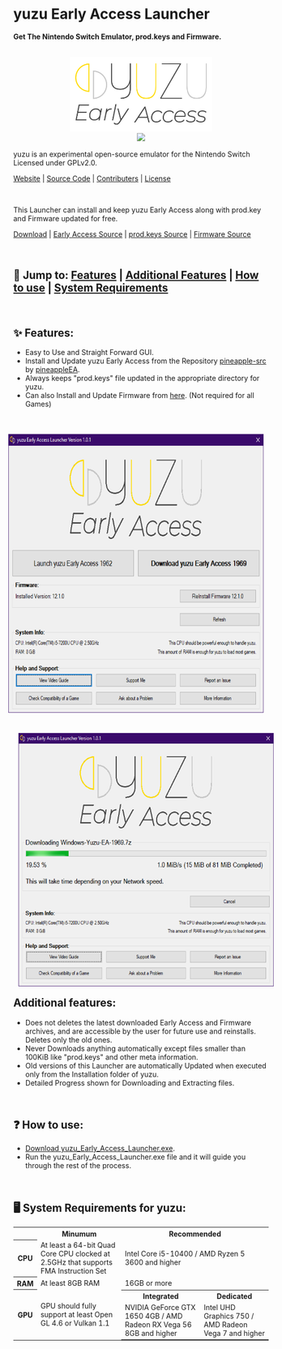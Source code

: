 <h1 id="yuzu-early-access-launcher">yuzu Early Access Launcher</h1>
<p><b>Get The Nintendo Switch Emulator, prod.keys and Firmware.</b></p>

<div class="row">
 <br clear="left"/>
 <div style="text-align:center">
     <div>
        <img src="https://raw.githubusercontent.com/HiDe-Techno-Tips/yuzu-Early-Access-Launcher/main/logo.png" width="280px"/>
    </div>
    <div>
        <a href="https://github.com/HiDe-Techno-Tips/yuzu-Early-Access-Launcher/releases/latest/download/yuzu_Early_Access_Launcher.exe">
            <img src="https://user-images.githubusercontent.com/61367380/119500767-c8143680-bd85-11eb-802d-4c5b750c349a.png" width="280"/>
        </a>
     </div>
 </div>
 <div>
  <p>yuzu is an experimental open-source emulator for the Nintendo Switch Licensed under GPLv2.0.</p>

  <p>
   <a href="https://yuzu-emu.org/">Website</a> | <a href="https://github.com/yuzu-emu">Source Code</a> | <a href="https://github.com/yuzu-emu/yuzu/graphs/contributors">Contributers</a> | <a href="https://github.com/yuzu-emu/yuzu/blob/master/license.txt">License</a>
  </p>
 <br/>
  <p>This Launcher can install and keep yuzu Early Access along with prod.key and Firmware updated for free.</p>

  <p>
   <a href="https://github.com/HiDe-Techno-Tips/yuzu-Early-Access-Launcher/releases/latest/download/yuzu_Early_Access_Launcher.zip">Download</a> | <a href="https://github.com/pineappleEA/pineapple-src/releases">Early Access Source</a> | <a href="https://github.com/emuworld/aio/blob/master/prod.keys">prod.keys Source</a> | <a href="https://archive.org/download/nintendo-switch-global-firmwares/">Firmware Source</a>
  </p>
 </div>
</div>

<p><br clear="left"/></p>

<h2 id="-jump-to-a-href-features-features-a-a-href-additional-features-additional-features-a-a-href-how-to-use-how-to-use-a-a-href-system-requirements-for-yuzu-system-requirements-a-">🦘 Jump to: <a href="#-features">Features</a> | <a href="#additional-features">Additional Features</a> | <a href="#-how-to-use">How to use</a> | <a href="#️-system-requirements-for-yuzu">System Requirements</a></h2>

<div class="row">
 <br clear="left"/>
 <div>
  <h2 id="-features-">✨ Features:</h2>
  <ul>
   <li>Easy to Use and Straight Forward GUI.</li>
   <li>Install and Update yuzu Early Access from the Repository <a href="https://github.com/pineappleEA/pineapple-src">pineapple-src</a> by <a href="https://github.com/pineappleEA/">pineappleEA</a>.</li>
   <li>Always keeps &quot;prod.keys&quot; file updated in the appropriate directory for yuzu.</li>
   <li>Can also Install and Update Firmware from <a href="https://archive.org/download/nintendo-switch-global-firmwares/">here</a>. (Not required for all Games)
  </ul>
 </div>
 <br clear="right"/>
 <div>
  <img src="https://raw.githubusercontent.com/HiDe-Techno-Tips/Nintendo-Switch-Files/main/yuzuEarlyAccessLauncherWindow.png" height="550" hspace="10" vspace="20" align="right"/>
 </div>
</div>

<div class="row">
 <br clear="left"/>
 <div>
  <img src="https://raw.githubusercontent.com/HiDe-Techno-Tips/Nintendo-Switch-Files/main/Progress.png" height="500" hspace="10" vspace="20" align="left"/></li>
 </div>
 <br clear="right"/>
 <div>
  <h2 id="additional-features-">Additional features:</h2>
  <ul>
   <li>Does not deletes the latest downloaded Early Access and Firmware archives, and are accessible by the user for future use and reinstalls. Deletes only the old ones.</li>
   <li>Never Downloads anything automatically except files smaller than 100KiB like &quot;prod.keys&quot; and other meta information.</li>
   <li>Old versions of this Launcher are automatically Updated when executed only from the Installation folder of yuzu.</li>
   <li>Detailed Progress shown for Downloading and Extracting files.</li>
  </ul>
 </div>
</div>

<br clear="left"/>
<h2 id="-how-to-use-">❓ How to use:</h2>
<ul>
<li><a href="https://github.com/HiDe-Techno-Tips/yuzu-Early-Access-Launcher/releases/latest/download/yuzu_Early_Access_Launcher.exe">Download yuzu_Early_Access_Launcher.exe</a>.</li>
<li>Run the yuzu_Early_Access_Launcher.exe file and it will guide you through the rest of the process.</li>
</ul>

<br clear="left"/>
<h2 id="-system-requirements-for-yuzu-">🖥️ System Requirements for yuzu:</h2>
<table>
  <tr>
    <th></th>
    <th>Minumum</th>
    <th>Recommended</th>
  </tr>
  <tr>
    <th>CPU</th>
    <td>At least a 64-bit Quad Core CPU clocked at 2.5GHz that supports FMA Instruction Set</td>
    <td>Intel Core i5-10400 / AMD Ryzen 5 3600 and higher</td>
  </tr>
  <tr>
    <th>RAM</th>
    <td>At least 8GB RAM</td>
    <td>16GB or more</td>
  </tr>
  <tr>
    <th>GPU</th>
    <td>GPU should fully support at least Open GL 4.6 or Vulkan 1.1</td>
    <td style="padding: 0px; margin: 0px;">
    	<table style="padding: 0px; margin: 0px;">
        	<tr>
                <th>Integrated</th>
                <th>Dedicated</th>
        	</tr>
            <tr>
            	<td>NVIDIA GeForce GTX 1650 4GB / AMD Radeon RX Vega 56 8GB and higher</td>
                <td>Intel UHD Graphics 750 / AMD Radeon Vega 7 and higher</td>
        	</tr>
    	</table>
    </td>
  </tr>
</table>

